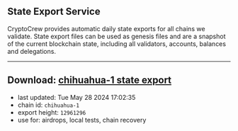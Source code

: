 ## State Export Service
CryptoCrew provides automatic daily state exports for all chains we validate. State export files can be used as genesis files and are a snapshot of the current blockchain state, including all validators, accounts, balances and delegations.

---
**Download: [chihuahua-1 state export](https://dl-eu2.ccvalidators.com/SERVICE/chihuahua/chihuahua-1_export_12961296.json)**
---

- last updated: Tue May 28 2024 17:02:35
- chain id: `chihuahua-1`
- export height: `12961296`
- use for: airdrops, local tests, chain recovery
